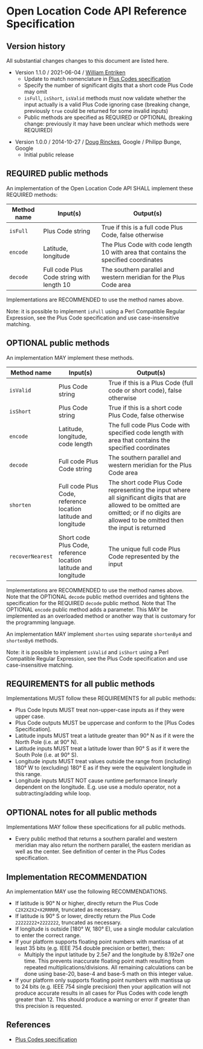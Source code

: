 # Open Location Code API Reference Specification

## Version history

All substantial changes changes to this document are listed here.

* Version 1.1.0 / 2021-06-04 / [William Entriken](https://github.com/fulldecent/)
  * Update to match nomenclature in [Plus Codes specification](./Plus%20Codes%20Specification.md)
  * Specify the number of significant digits that a short code Plus Code may omit
  * `isFull`, `isShort`, `isValid` methods must now validate whether the input actually is a valid Plus Code ignoring case (breaking change, previously `true` could be returned for some invalid inputs)
  * Public methods are specified as REQUIRED or OPTIONAL (breaking change: previously it may have been unclear which methods were REQUIRED)

- Version 1.0.0 / 2014-10-27 / [Doug Rinckes](https://github.com/drinckes), Google / Philipp Bunge, Google
  - Initial public release

## REQUIRED public methods

An implementation of the Open Location Code API SHALL implement these REQUIRED methods:

| Method name          | Input(s)                        | Output(s)                                                    |
| -------------------- | ------------------------------- | ------------------------------------------------------------ |
| `isFull`             | Plus Code string                | True if this is a full code Plus Code, false otherwise       |
| `encode`             | Latitude, longitude             | The Plus Code with code length 10 with area that contains the specified coordinates |
| `decode`             | Full code Plus Code string with length 10 | The southern parallel and western meridian for the Plus Code area |

Implementations are RECOMMENDED to use the method names above.

Note: it is possible to implement `isFull` using a Perl Compatible Regular Expression, see the Plus Code specification and use case-insensitive matching.

## OPTIONAL public methods

An implementation MAY implement these methods.

| Method name        | Input(s)                                                     | Output(s)                                                    |
| ------------------ | ------------------------------------------------------------ | ------------------------------------------------------------ |
| `isValid`          | Plus Code string                                             | True if this is a Plus Code (full code or short code), false otherwise |
| `isShort`          | Plus Code string                                             | True if this is a short code Plus Code, false otherwise      |
| `encode`           | Latitude, longitude, code length                             | The full code Plus Code with specified code length with area that contains the specified coordinates |
| `decode`           | Full code Plus Code string                                   | The southern parallel and western meridian for the Plus Code area |
| `shorten`          | Full code Plus Code, reference location latitude and longitude | The short code Plus Code representing the input where all significant digits that are allowed to be omitted are omitted; or if no digits are allowed to be omitted then the input is returned |
| `recoverNearest`   | Short code Plus Code, reference location latitude and longitude | The unique full code Plus Code represented by the input |

Implementations are RECOMMENDED to use the method names above. Note that the OPTIONAL `decode` public method overrides and tightens the specification for the REQUIRED `decode` public method. Note that The OPTIONAL `encode` public method adds a parameter. This MAY be implemented as an overloaded method or another way that is customary for the programming language.

An implementation MAY implement `shorten` using separate `shortenBy4` and `shortenBy6` methods.

Note: it is possible to implement `isValid` and `isShort` using a Perl Compatible Regular Expression, see the Plus Code specification and use case-insensitive matching.

## REQUIREMENTS for all public methods

Implementations MUST follow these REQUIREMENTS for all public methods:

* Plus Code Inputs MUST treat non-upper-case inputs as if they were upper case.
* Plus Code outputs MUST be uppercase and conform to the [Plus Codes Specification].
* Latitude inputs MUST treat a latitude greater than 90° N as if it were the North Pole (i.e. at 90° N).
* Latitude inputs MUST treat a latitude lower than 90° S as if it were the South Pole (i.e. at 90° S).
* Longitude inputs MUST treat values outside the range from (including) 180° W to (excluding) 180° E as if they were the equivalent longitude in this range.
* Longitude inputs MUST NOT cause runtime performance linearly dependent on the longitude. E.g. use use a modulo operator, not a subtracting/adding while loop.

## OPTIONAL notes for all public methods

Implementations MAY follow these specifications for all public methods.

* Every public method that returns a southern parallel and western meridian may also return the northern parallel, the eastern meridian as well as the center. See definition of center in the Plus Codes specification.

## Implementation RECOMMENDATION

An implementation MAY use the following RECOMMENDATIONS.

- If latitude is 90° N or higher, directly return the Plus Code `C2X2X2X2+X2RRRRR`, truncated as necessary.
- If latitude is 90° S or lower, directly return the Plus Code `22222222+2222222`, truncated as necessary.
- If longitude is outside [180° W, 180° E), use a single modular calculation to enter the correct range.
- If your platform supports floating point numbers with mantissa of at least 35 bits (e.g. IEEE 754 double precision or better), then:
  - Multiply the input latitude by 2.5e7 and the longitude by 8.192e7 one time. This prevents inaccurate floating point math resulting from repeated multiplications/divisions. All remaining calculations can be done using base-20, base-4 and base-5 math on this integer value.
- If your platform only supports floating point numbers with mantissa up to 24 bits (e.g. IEEE 754 single precision) then your application will not produce accurate results in all cases for Plus Codes with code length greater than 12. This should produce a warning or error if greater than this precision is requested.

## References

- [Plus Codes specification](./Plus%20Codes%20Specification.md)
